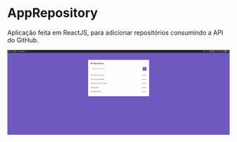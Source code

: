 # AppRepository
Aplicação feita em ReactJS, para adicionar repositórios consumindo a API do GitHub.


![GIF](img/AppRepository.gif)
